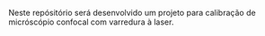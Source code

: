 Neste repósitório será desenvolvido um projeto para  calibração de micróscópio confocal com varredura  à laser.

